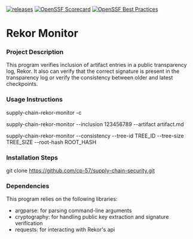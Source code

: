 [![releases](https://github.com/cp-57/supply-chain-security/actions/workflows/ci.yaml/badge.svg)](https://github.com/cp-57/supply-chain-security/actions) [![OpenSSF Scorecard](https://api.scorecard.dev/projects/github.com/cp-57/supply-chain-security/badge)](https://scorecard.dev/viewer/?uri=github.com/cp-57/supply-chain-security) [![OpenSSF Best Practices](https://www.bestpractices.dev/projects/9794/badge)](https://www.bestpractices.dev/projects/9794)

# Rekor Monitor

### Project Description
This program verifies inclusion of artifact entries in a public transparency log, Rekor. 
It also can verify that the correct signature is present in the transparency log or verify the consistency 
between older and latest checkpoints. 


### Usage Instructions
supply-chain-rekor-monitor -c

supply-chain-rekor-monitor --inclusion 123456789 --artifact artifact.md

supply-chain-rekor-monitor --consistency --tree-id TREE_ID --tree-size TREE_SIZE --root-hash ROOT_HASH

### Installation Steps
git clone https://github.com/cp-57/supply-chain-security.git

### Dependencies
This program relies on the following libraries:
- argparse: for parsing command-line arguments
- cryptography: for handling public key extraction and signature verification
- requests: for interacting with Rekor's api
